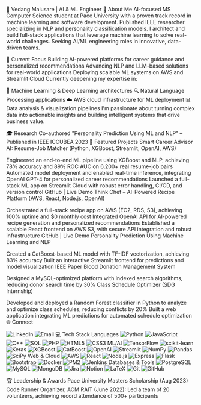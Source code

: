 👋 Vedang Malusare | AI & ML Engineer
💫 About Me
AI-focused MS Computer Science student at Pace University with a proven track record in machine learning and software development. Published IEEE researcher specializing in NLP and personality classification models. I architect and build full-stack applications that leverage machine learning to solve real-world challenges.
Seeking AI/ML engineering roles in innovative, data-driven teams.

🌱 Current Focus
Building AI-powered platforms for career guidance and personalized recommendations
Advancing NLP and LLM-based solutions for real-world applications
Deploying scalable ML systems on AWS and Streamlit Cloud
Currently deepening my expertise in:

🧠 Machine Learning & Deep Learning architectures
🔍 Natural Language Processing applications
☁️ AWS cloud infrastructure for ML deployment
📊 Data analysis & visualization pipelines
I'm passionate about turning complex data into actionable insights and building intelligent systems that drive business value.

🎓 Research
Co-authored "Personality Prediction Using ML and NLP" – Published in IEEE ICCUBEA 2023
🚀 Featured Projects
Smart Career Advisor AI: Resume-Job Matcher (Python, XGBoost, Streamlit, OpenAI, AWS)

Engineered an end-to-end ML pipeline using XGBoost and NLP, achieving 78% accuracy and 89% ROC AUC on 6,200+ real resume-job pairs
Automated model deployment and enabled real-time inference, integrating OpenAI GPT-4 for personalized career recommendations
Launched a full-stack ML app on Streamlit Cloud with robust error handling, CI/CD, and version control
GitHub | Live Demo
Think Chef – AI-Powered Recipe Platform (AWS, React, Node.js, OpenAI)

Orchestrated a full-stack recipe app on AWS (EC2, RDS, S3), achieving 100% uptime and $0 monthly cost
Integrated OpenAI API for AI-powered recipe generation and personalized recommendations
Established a scalable React frontend on AWS S3, with secure API integration and robust infrastructure
GitHub | Live Demo
Personality Prediction Using Machine Learning and NLP

Created a CatBoost-based ML model with TF-IDF vectorization, achieving 83% accuracy
Built an interactive Streamlit frontend for predictions and model visualization
IEEE Paper
Blood Donation Management System

Designed a MySQL-optimized platform with indexed search algorithms, reducing donor search time by 30%
Class Schedule Optimizer (SDG Internship)

Developed and deployed a Random Forest classifier in Python to analyze and optimize class schedules, reducing conflicts by 20%
Built a web application integrating ML predictions for automated schedule optimization
🌐 Connect

<img alt="LinkedIn" src="https://img.shields.io/badge/LinkedIn-%230077B5.svg?logo=linkedin&amp;logoColor=white">
<img alt="Email" src="https://img.shields.io/badge/Email-D14836?logo=gmail&amp;logoColor=white">
💻 Tech Stack
Languages
<img alt="Python" src="https://img.shields.io/badge/python-3670A0?style=flat-square&amp;logo=python&amp;logoColor=ffdd54">
<img alt="JavaScript" src="https://img.shields.io/badge/javascript-%23323330.svg?style=flat-square&amp;logo=javascript&amp;logoColor=%23F7DF1E">
<img alt="C++" src="https://img.shields.io/badge/c++-%2300599C.svg?style=flat-square&amp;logo=c++&amp;logoColor=white">
<img alt="SQL" src="https://img.shields.io/badge/SQL-%2300f.svg?style=flat-square&amp;logo=mysql&amp;logoColor=white">
<img alt="PHP" src="https://img.shields.io/badge/php-%23777BB4.svg?style=flat-square&amp;logo=php&amp;logoColor=white">
<img alt="HTML5" src="https://img.shields.io/badge/html5-%23E34F26.svg?style=flat-square&amp;logo=html5&amp;logoColor=white">
<img alt="CSS3" src="https://img.shields.io/badge/css3-%231572B6.svg?style=flat-square&amp;logo=css3&amp;logoColor=white">
ML/AI
<img alt="TensorFlow" src="https://img.shields.io/badge/TensorFlow-%23FF6F00.svg?style=flat-square&amp;logo=TensorFlow&amp;logoColor=white">
<img alt="scikit-learn" src="https://img.shields.io/badge/scikit--learn-%23F7931E.svg?style=flat-square&amp;logo=scikit-learn&amp;logoColor=white">
<img alt="Keras" src="https://img.shields.io/badge/Keras-%23D00000.svg?style=flat-square&amp;logo=Keras&amp;logoColor=white">
<img alt="XGBoost" src="https://img.shields.io/badge/XGBoost-%2300C7B7.svg?style=flat-square&amp;logo=xgboost&amp;logoColor=white">
<img alt="CatBoost" src="https://img.shields.io/badge/CatBoost-%23FFCC00.svg?style=flat-square&amp;logo=catboost&amp;logoColor=black">
<img alt="OpenAI" src="https://img.shields.io/badge/OpenAI-412991?style=flat-square&amp;logo=openai&amp;logoColor=white">
<img alt="Streamlit" src="https://img.shields.io/badge/Streamlit-FF4B4B?style=flat-square&amp;logo=streamlit&amp;logoColor=white">
<img alt="NumPy" src="https://img.shields.io/badge/numpy-%23013243.svg?style=flat-square&amp;logo=numpy&amp;logoColor=white">
<img alt="Pandas" src="https://img.shields.io/badge/pandas-%23150458.svg?style=flat-square&amp;logo=pandas&amp;logoColor=white">
<img alt="SciPy" src="https://img.shields.io/badge/SciPy-%230C55A5.svg?style=flat-square&amp;logo=scipy&amp;logoColor=%white">
Web & Cloud
<img alt="AWS" src="https://img.shields.io/badge/AWS-%23FF9900.svg?style=flat-square&amp;logo=amazon-aws&amp;logoColor=white">
<img alt="React" src="https://img.shields.io/badge/react-%2320232a.svg?style=flat-square&amp;logo=react&amp;logoColor=%2361DAFB">
<img alt="Node.js" src="https://img.shields.io/badge/node.js-6DA55F?style=flat-square&amp;logo=node.js&amp;logoColor=white">
<img alt="Express" src="https://img.shields.io/badge/express.js-%23404d59.svg?style=flat-square&amp;logo=express&amp;logoColor=%2361DAFB">
<img alt="Flask" src="https://img.shields.io/badge/flask-%23000.svg?style=flat-square&amp;logo=flask&amp;logoColor=white">
<img alt="Bootstrap" src="https://img.shields.io/badge/bootstrap-%23563D7C.svg?style=flat-square&amp;logo=bootstrap&amp;logoColor=white">
<img alt="Docker" src="https://img.shields.io/badge/docker-%230db7ed.svg?style=flat-square&amp;logo=docker&amp;logoColor=white">
<img alt="PM2" src="https://img.shields.io/badge/PM2-2B037A?style=flat-square&amp;logo=pm2&amp;logoColor=white">
<img alt="Jenkins" src="https://img.shields.io/badge/Jenkins-D24939?style=flat-square&amp;logo=jenkins&amp;logoColor=white">
Databases & Tools
<img alt="PostgreSQL" src="https://img.shields.io/badge/PostgreSQL-%23336791.svg?style=flat-square&amp;logo=postgresql&amp;logoColor=white">
<img alt="MySQL" src="https://img.shields.io/badge/mysql-%2300f.svg?style=flat-square&amp;logo=mysql&amp;logoColor=white">
<img alt="MongoDB" src="https://img.shields.io/badge/MongoDB-%234ea94b.svg?style=flat-square&amp;logo=mongodb&amp;logoColor=white">
<img alt="Jira" src="https://img.shields.io/badge/jira-%230A0FFF.svg?style=flat-square&amp;logo=jira&amp;logoColor=white">
<img alt="Notion" src="https://img.shields.io/badge/Notion-%23000000.svg?style=flat-square&amp;logo=notion&amp;logoColor=white">
<img alt="LaTeX" src="https://img.shields.io/badge/latex-%23008080.svg?style=flat-square&amp;logo=latex&amp;logoColor=white">
<img alt="Git" src="https://img.shields.io/badge/git-%23F05033.svg?style=flat-square&amp;logo=git&amp;logoColor=white">
<img alt="GitHub" src="https://img.shields.io/badge/github-%23121011.svg?style=flat-square&amp;logo=github&amp;logoColor=white">

🏆 Leadership & Awards
Pace University Masters Scholarship (Aug 2023)
Code Runner Organizer, ACM RAIT (June 2022): Led a team of 20 volunteers, achieving record attendance of 500+ participants
